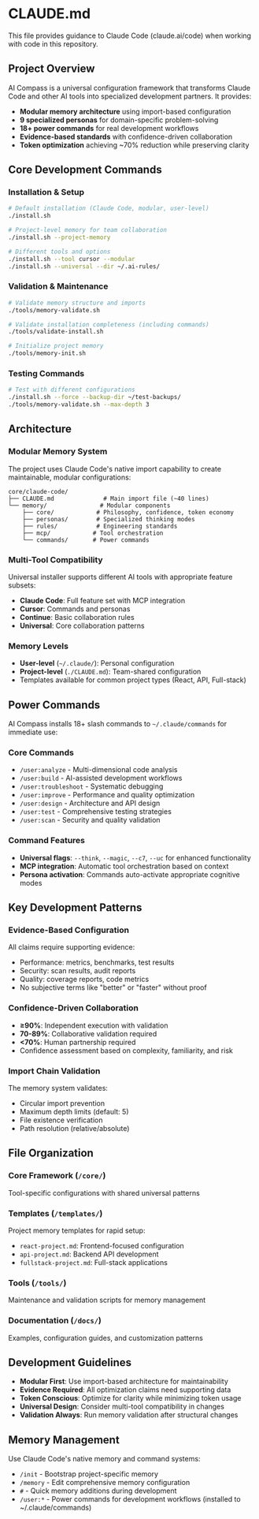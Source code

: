 # CLAUDE.md

This file provides guidance to Claude Code (claude.ai/code) when working with code in this repository.

## Project Overview

AI Compass is a universal configuration framework that transforms Claude Code and other AI tools into specialized development partners. It provides:

- **Modular memory architecture** using import-based configuration
- **9 specialized personas** for domain-specific problem-solving
- **18+ power commands** for real development workflows
- **Evidence-based standards** with confidence-driven collaboration
- **Token optimization** achieving ~70% reduction while preserving clarity

## Core Development Commands

### Installation & Setup
```bash
# Default installation (Claude Code, modular, user-level)
./install.sh

# Project-level memory for team collaboration
./install.sh --project-memory

# Different tools and options
./install.sh --tool cursor --modular
./install.sh --universal --dir ~/.ai-rules/
```

### Validation & Maintenance
```bash
# Validate memory structure and imports
./tools/memory-validate.sh

# Validate installation completeness (including commands)
./tools/validate-install.sh

# Initialize project memory
./tools/memory-init.sh
```

### Testing Commands
```bash
# Test with different configurations
./install.sh --force --backup-dir ~/test-backups/
./tools/memory-validate.sh --max-depth 3
```

## Architecture

### Modular Memory System
The project uses Claude Code's native import capability to create maintainable, modular configurations:

```
core/claude-code/
├── CLAUDE.md              # Main import file (~40 lines)
└── memory/               # Modular components
    ├── core/            # Philosophy, confidence, token economy
    ├── personas/        # Specialized thinking modes
    ├── rules/           # Engineering standards
    ├── mcp/            # Tool orchestration
    └── commands/       # Power commands
```

### Multi-Tool Compatibility
Universal installer supports different AI tools with appropriate feature subsets:
- **Claude Code**: Full feature set with MCP integration
- **Cursor**: Commands and personas
- **Continue**: Basic collaboration rules
- **Universal**: Core collaboration patterns

### Memory Levels
- **User-level** (`~/.claude/`): Personal configuration
- **Project-level** (`./CLAUDE.md`): Team-shared configuration
- Templates available for common project types (React, API, Full-stack)

## Power Commands

AI Compass installs 18+ slash commands to `~/.claude/commands` for immediate use:

### Core Commands
- `/user:analyze` - Multi-dimensional code analysis
- `/user:build` - AI-assisted development workflows  
- `/user:troubleshoot` - Systematic debugging
- `/user:improve` - Performance and quality optimization
- `/user:design` - Architecture and API design
- `/user:test` - Comprehensive testing strategies
- `/user:scan` - Security and quality validation

### Command Features
- **Universal flags**: `--think`, `--magic`, `--c7`, `--uc` for enhanced functionality
- **MCP integration**: Automatic tool orchestration based on context
- **Persona activation**: Commands auto-activate appropriate cognitive modes

## Key Development Patterns

### Evidence-Based Configuration
All claims require supporting evidence:
- Performance: metrics, benchmarks, test results
- Security: scan results, audit reports
- Quality: coverage reports, code metrics
- No subjective terms like "better" or "faster" without proof

### Confidence-Driven Collaboration
- **≥90%**: Independent execution with validation
- **70-89%**: Collaborative validation required
- **<70%**: Human partnership required
- Confidence assessment based on complexity, familiarity, and risk

### Import Chain Validation
The memory system validates:
- Circular import prevention
- Maximum depth limits (default: 5)
- File existence verification
- Path resolution (relative/absolute)

## File Organization

### Core Framework (`/core/`)
Tool-specific configurations with shared universal patterns

### Templates (`/templates/`)
Project memory templates for rapid setup:
- `react-project.md`: Frontend-focused configuration
- `api-project.md`: Backend API development
- `fullstack-project.md`: Full-stack applications

### Tools (`/tools/`)
Maintenance and validation scripts for memory management

### Documentation (`/docs/`)
Examples, configuration guides, and customization patterns

## Development Guidelines

- **Modular First**: Use import-based architecture for maintainability
- **Evidence Required**: All optimization claims need supporting data
- **Token Conscious**: Optimize for clarity while minimizing token usage
- **Universal Design**: Consider multi-tool compatibility in changes
- **Validation Always**: Run memory validation after structural changes

## Memory Management

Use Claude Code's native memory and command systems:
- `/init` - Bootstrap project-specific memory
- `/memory` - Edit comprehensive memory configuration
- `#` - Quick memory additions during development
- `/user:*` - Power commands for development workflows (installed to ~/.claude/commands)
